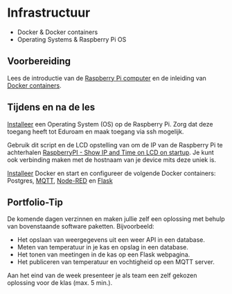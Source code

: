 # Infrastructuur

- Docker & Docker containers
- Operating Systems & Raspberry Pi OS

## Voorbereiding

Lees de introductie van de [Raspberry Pi computer](../hardware-interfacing/embedded/computer/README.md) en de inleiding van [Docker containers](../infrastructuur/Docker/README.md).

## Tijdens en na de les

[Installeer](../infrastructuur/OS/Raspberry-Pi-OS/README.md) een Operating System (OS) op de Raspberry Pi. Zorg dat deze toegang heeft tot Eduroam en maak toegang via ssh mogelijk.

Gebruik dit script en de LCD opstelling van om de IP van de Raspberry Pi te achterhalen [RaspberryPI - Show IP and Time on LCD on startup](https://github.com/RickMageddon/RaspberryPI-LCD-IPonStartup). Je kunt ook verbinding maken met de hostnaam van je device mits deze uniek is. 

[Installeer](../infrastructuur/Docker/README.md) Docker en start en configureer de volgende Docker containers: Postgres, [MQTT](../software/communicatie/MQTT/README.md), [Node-RED](../software/visueel-programmeren/Node-RED/README.md) en [Flask](../software/webserver/Flask/README.md)

## Portfolio-Tip

De komende dagen verzinnen en maken jullie zelf een oplossing met behulp van bovenstaande software paketten. Bijvoorbeeld:
- Het opslaan van weergegevens uit een weer API in een database.
- Meten van temperatuur in je kas en opslag in een database.
- Het tonen van meetingen in de kas op een Flask webpagina.
- Het publiceren van temperatuur en vochtigheid op een MQTT server. 

Aan het eind van de week presenteer je als team een zelf gekozen oplossing voor de klas (max. 5 min.).  